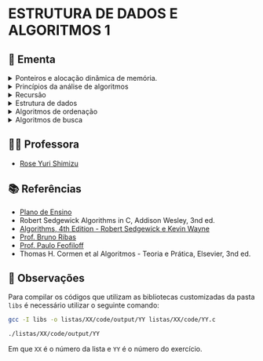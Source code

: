 # ESTRUTURA DE DADOS E ALGORITMOS 1

## :book: Ementa

<div>
<details>
    <summary>Ponteiros e alocação dinâmica de memória.</summary>
</details>
<details>
    <summary>Princípios da análise de algoritmos</summary>
    <ul>
        <li>Complexidade computacional.</li>
        <li>Análise assintótica: notação Big-O.</li>
    </ul>
</details>
<details>
    <summary>Recursão</summary>
    <ul>
        <li>Algoritmos recursivos</li>
        <li>Método da divisão e conquista</li>
    </ul>
</details>
<details>
    <summary>Estrutura de dados</summary>
    <ul>
        <li>Elementares (lineares):</li>
            <ul>
                <li>Arrays e listas</li>
                <li>Listas encadeadas.</li>
            </ul>
        <li>Tipos abstratos de dados</li>
            <ul>
                <li>Filas</li>
                <li>Pilhas</li>
                <li>Árvores binárias</li>
            </ul>
    </ul>
</details>
<details>
    <summary>Algoritmos de ordenação</summary>
    <ul>
        <li>Métodos elementares:</li>
            <ul>
                <li>Selection Sort</li>
                <li>Insertion Sort</li>
                <li>Bubble Sort</li>
            </ul>
        <li>Quicksort</li>
        <li>Mergesort</li>
        <li>Filas de prioridades e heapsort</li>
        <li>Radix sorting</li>
    </ul>
</details>
<details>
    <summary>Algoritmos de busca</summary>
    <ul>
        <li>Busca sequencial</li>
        <li>Busca binária</li>
        <li>Árvores de busca binária</li>
    </ul>
</details>
</div>

## :man_teacher: Professora

- [Rose Yuri Shimizu](https://sigaa.unb.br/sigaa/public/docente/portal.jsf?siape=1276557)

## :books: Referências

- [Plano de Ensino](https://fga.rysh.com.br/eda1/)
- Robert Sedgewick Algorithms in C, Addison Wesley, 3nd ed.
- [Algorithms, 4th Edition - Robert Sedgewick e Kevin Wayne](https://algs4.cs.princeton.edu/home/)
- [Prof. Bruno Ribas](https://www.brunoribas.com.br/)
- [Prof. Paulo Feofiloff](https://www.ime.usp.br/~pf/algoritmos/index.html#C-language)
- Thomas H. Cormen et al Algoritmos - Teoria e Prática, Elsevier, 3nd ed.

## :dart: Observações

Para compilar os códigos que utilizam as bibliotecas customizadas da pasta `libs` é necessário utilizar o seguinte comando:

```bash
gcc -I libs -o listas/XX/code/output/YY listas/XX/code/YY.c

./listas/XX/code/output/YY
```

Em que `XX` é o número da lista e `YY` é o número do exercício.

